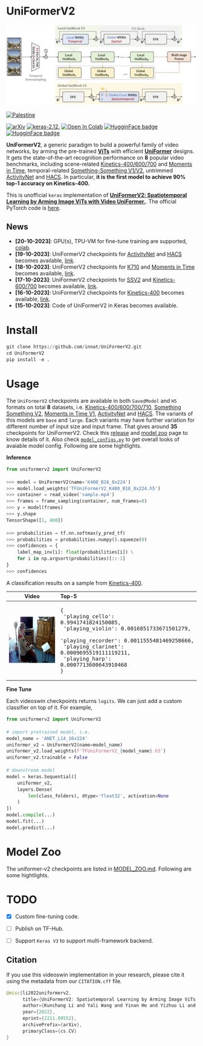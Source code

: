 # UniFormerV2


![](assets/framework.png)


[![Palestine](https://img.shields.io/badge/Free-Palestine-white?labelColor=green)](https://twitter.com/search?q=%23FreePalestine&src=typed_query)

[![arXiv](https://img.shields.io/badge/arXiv-2211.09552-darkred)](https://arxiv.org/abs/2211.09552) [![keras-2.12.](https://img.shields.io/badge/keras-2.12-darkred)]([?](https://img.shields.io/badge/keras-2.12-darkred)) [![Open In Colab](https://colab.research.google.com/assets/colab-badge.svg)](https://colab.research.google.com/drive/1Z6RzLcno_eLGD_E96mlWoyGieGbKxPQr?usp=sharing) [![HugginFace badge](https://img.shields.io/badge/🤗%20Hugging%20Face-Spaces-yellow.svg)](https://huggingface.co/spaces/innat/UniFormerV2) [![HugginFace badge](https://img.shields.io/badge/🤗%20Hugging%20Face-Hub-yellow.svg)](?)

**UniFormerV2**, a generic paradigm to build a powerful family of video networks, by arming the pre-trained [**ViTs**](https://github.com/google-research/vision_transformer) with efficient [**UniFormer**](https://github.com/Sense-X/UniFormer) designs. It gets the state-of-the-art recognition performance on **8** popular video benchmarks, including scene-related [Kinetics-400/600/700](https://www.deepmind.com/open-source/kinetics) and [Moments in Time](http://moments.csail.mit.edu/), temporal-related [Something-Something V1/V2](https://developer.qualcomm.com/software/ai-datasets/something-something), untrimmed [ActivityNet](http://activity-net.org/) and [HACS](http://hacs.csail.mit.edu/). In particular, **it is the first model to achieve 90% top-1 accuracy on Kinetics-400.**

This is unofficial `keras` implementation of [**UniFormerV2: Spatiotemporal Learning by Arming Image ViTs with Video UniFormer.**](https://arxiv.org/abs/2211.09552). The official PyTorch code is [here](https://github.com/OpenGVLab/UniFormerV2).



## News

- **[20-10-2023]**: GPU(s), TPU-VM for fine-tune training are supported, [colab](https://github.com/innat/UniFormerV2/blob/main/notebooks/uniformerv2_video_classification.ipynb).
- **[19-10-2023]**: UniFormerV2 checkpoints for [ActivityNet](http://activity-net.org/) and [HACS](http://hacs.csail.mit.edu/) becomes available, [link](https://github.com/innat/UniFormerV2/releases/tag/v1.0).
- **[18-10-2023]**: UniFormerV2 checkpoints for [K710](https://github.com/OpenGVLab/UniFormerV2/blob/main/DATASET.md#kinetics-710) and [Moments in Time](http://moments.csail.mit.edu/) becomes available, [link](https://github.com/innat/UniFormerV2/releases/tag/v1.0).
- **[17-10-2023]**: UniFormerV2 checkpoints for [SSV2](https://developer.qualcomm.com/software/ai-datasets/something-something) and [Kinetics-600/700](https://www.deepmind.com/open-source/kinetics) becomes available, [link](https://github.com/innat/UniFormerV2/releases/tag/v1.0).
- **[16-10-2023]**: UniFormerV2 checkpoints for [Kinetics-400](https://www.deepmind.com/open-source/kinetics) becomes available, [link](https://github.com/innat/UniFormerV2/releases/tag/v1.0).
- **[15-10-2023]**: Code of UniFormerV2 in Keras becomes available.


# Install

```python
git clone https://github.com/innat/UniFormerV2.git
cd UniFormerV2
pip install -e . 
```

# Usage

The `UniFormerV2` checkpoints are available in both `SavedModel` and `H5` formats on total **8** datasets, i.e. [Kinetics-400/600/700/710](https://www.deepmind.com/open-source/kinetics), [Something Something V2](https://developer.qualcomm.com/software/ai-datasets/something-something), [Moments in Time V1](http://moments.csail.mit.edu/), [ActivityNet](http://activity-net.org/) and [HACS](http://hacs.csail.mit.edu/). The variants of this models are `base` and `large`. Each variants may have further variation for different number of input size and input frame. That gives around **35** checkpoints for UniFormerV2. Check this [release](https://github.com/innat/UniFormerV2/releases/tag/v1.0) and [model zoo](MODEL_ZOO.md) page to know details of it. Also check [`model_configs.py`](./model_configs.py) to get overall looks of avaiable model config. Following are some hightlights.

**Inference**

```python
from uniformerv2 import UniFormerV2

>>> model = UniFormerV2(name='K400_B16_8x224')
>>> model.load_weights('TFUniFormerV2_K400_B16_8x224.h5')
>>> container = read_video('sample.mp4')
>>> frames = frame_sampling(container, num_frames=8)
>>> y = model(frames)
>>> y.shape
TensorShape([1, 400])

>>> probabilities = tf.nn.softmax(y_pred_tf)
>>> probabilities = probabilities.numpy().squeeze(0)
>>> confidences = {
    label_map_inv[i]: float(probabilities[i]) \
    for i in np.argsort(probabilities)[::-1]
}
>>> confidences
```

A classification results on a sample from [Kinetics-400](https://www.deepmind.com/open-source/kinetics).

| Video | Top-5 |
|:---:|:---|
| ![](./assets/view1.gif) | <pre>{<br>    'playing_cello': 0.9941741824150085,<br>    'playing_violin': 0.0016851733671501279,<br>    'playing_recorder': 0.0011555481469258666,<br>    'playing_clarinet': 0.0009695519111119211,<br>    'playing_harp': 0.0007713600643910468<br>}</pre> |

**Fine Tune**

Each videoswin checkpoints returns `logits`. We can just add a custom classifier on top of it. For example,

```python
from uniformerv2 import UniFormerV2

# import pretrained model, i.e.
model_name = 'ANET_L14_16x224'
uniformer_v2 = UniFormerV2(name=model_name)
uniformer_v2.load_weights(f'TFUniFormerV2_{model_name}.h5')
uniformer_v2.trainable = False

# downstream model
model = keras.Sequential([
    uniformer_v2,
    layers.Dense(
        len(class_folders), dtype='float32', activation=None
    )
])
model.compile(...)
model.fit(...)
model.predict(...)

```

# Model Zoo

The uniformer-v2 checkpoints are listed in [MODEL_ZOO.md](MODEL_ZOO.md). Following are some hightlights.



# TODO
- [x] Custom fine-tuning code.
- [ ] Publish on TF-Hub.
- [ ] Support `Keras V3` to support multi-framework backend.


##  Citation

If you use this videoswin implementation in your research, please cite it using the metadata from our `CITATION.cff` file.

```swift
@misc{li2022uniformerv2,
      title={UniFormerV2: Spatiotemporal Learning by Arming Image ViTs with Video UniFormer}, 
      author={Kunchang Li and Yali Wang and Yinan He and Yizhuo Li and Yi Wang and Limin Wang and Yu Qiao},
      year={2022},
      eprint={2211.09552},
      archivePrefix={arXiv},
      primaryClass={cs.CV}
}
```
